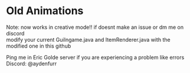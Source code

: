 # Old Animations
Note: now works in creative mode!! if doesnt make an issue or dm me on discord<br>
modify your current GuiIngame.java and ItemRenderer.java with the modified one in this github<br>

Ping me in Eric Golde server if you are experiencing a problem like errors<br>
Discord: @aydenfurr
